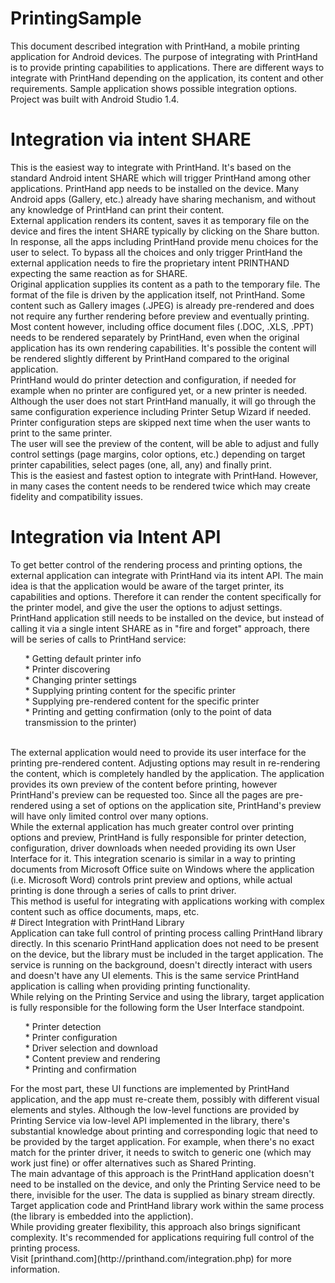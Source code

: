 # PrintingSample
This document described integration with PrintHand, a mobile printing application for Android devices. The purpose of integrating with PrintHand is to provide printing capabilities to applications. There are different ways to integrate with PrintHand depending on the application, its content and other requirements. Sample application shows possible integration options.<br/>
Project was built with Android Studio 1.4.<br/>
# Integration via intent SHARE
This is the easiest way to integrate with PrintHand. It's based on the standard Android intent SHARE which will trigger PrintHand among other applications. PrintHand app needs to be installed on the device. Many Android apps (Gallery, etc.) already have sharing mechanism, and without any knowledge of PrintHand can print their content.<br/>
External application renders its content, saves it as temporary file on the device and fires the intent SHARE typically by clicking on the Share button. In response, all the apps including PrintHand provide menu choices for the user to select. To bypass all the choices and only trigger PrintHand the external application needs to fire the proprietary intent PRINTHAND expecting the same reaction as for SHARE.<br/>
Original application supplies its content as a path to the temporary file. The format of the file is driven by the application itself, not PrintHand. Some content such as Gallery images (.JPEG) is already pre-rendered and does not require any further rendering before preview and eventually printing. Most content however, including office document files (.DOC, .XLS, .PPT) needs to be rendered separately by PrintHand, even when the original application has its own rendering capabilities. It's possible the content will be rendered slightly different by PrintHand compared to the original application.<br/>
PrintHand would do printer detection and configuration, if needed for example when no printer are configured yet, or a new printer is needed. Although the user does not start PrintHand manually, it will go through the same configuration experience including Printer Setup Wizard if needed. Printer configuration steps are skipped next time when the user wants to print to the same printer.<br/>
The user will see the preview of the content, will be able to adjust and fully control settings (page margins, color options, etc.) depending on target printer capabilities, select pages (one, all, any) and finally print.<br/>
This is the easiest and fastest option to integrate with PrintHand. However, in many cases the content needs to be rendered twice which may create fidelity and compatibility issues.<br/>
# Integration via Intent API<br/>
To get better control of the rendering process and printing options, the external application can integrate with PrintHand via its intent API. The main idea is that the application would be aware of the target printer, its capabilities and options. Therefore it can render the content specifically for the printer model, and give the user the options to adjust settings.<br/>
PrintHand application still needs to be installed on the device, but instead of calling it via a single intent SHARE as in "fire and forget" approach, there will be series of calls to PrintHand service:<br/>
<ul>
* Getting default printer info<br/>
* Printer discovering<br/>
* Changing printer settings<br/>
* Supplying printing content for the specific printer<br/>
* Supplying pre-rendered content for the specific printer<br/>
* Printing and getting confirmation (only to the point of data transmission to the printer) 
</ul>
<br/>
The external application would need to provide its user interface for the printing pre-rendered content. Adjusting options may result in re-rendering the content, which is completely handled by the application. The application provides its own preview of the content before printing, however PrintHand's preview can be requested too. Since all the pages are pre-rendered using a set of options on the application site, PrintHand's preview will have only limited control over many options.<br/>
While the external application has much greater control over printing options and preview, PrintHand is fully responsible for printer detection, configuration, driver downloads when needed providing its own User Interface for it. This integration scenario is similar in a way to printing documents from Microsoft Office suite on Windows where the application (i.e. Microsoft Word) controls print preview and options, while actual printing is done through a series of calls to print driver.<br/>
This method is useful for integrating with applications working with complex content such as office documents, maps, etc.<br/>
# Direct Integration with PrintHand Library<br/>
Application can take full control of printing process calling PrintHand library directly. In this scenario PrintHand application does not need to be present on the device, but the library must be included in the target application. The service is running on the background, doesn't directly interact with users and doesn't have any UI elements. This is the same service PrintHand application is calling when providing printing functionality.<br/>
While relying on the Printing Service and using the library, target application is fully responsible for the following form the User Interface standpoint.<br/>
<ul>
* Printer detection<br/>
* Printer configuration<br/>
* Driver selection and download<br/>
* Content preview and rendering<br/>
* Printing and confirmation<br/>
</ul>
For the most part, these UI functions are implemented by PrintHand application, and the app must re-create them, possibly with different visual elements and styles. Although the low-level functions are provided by Printing Service via low-level API implemented in the library, there's substantial knowledge about printing and corresponding logic that need to be provided by the target application. For example, when there's no exact match for the printer driver, it needs to switch to generic one (which may work just fine) or offer alternatives such as Shared Printing.<br/>
The main advantage of this approach is the PrintHand application doesn't need to be installed on the device, and only the Printing Service need to be there, invisible for the user. The data is supplied as binary stream directly. Target application code and PrintHand library work within the same process (the library is embedded into the appliction).<br/>
While providing greater flexibility, this approach also brings significant complexity. It's recommended for applications requiring full control of the printing process.<br/>
Visit [printhand.com](http://printhand.com/integration.php) for more information.
